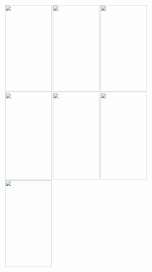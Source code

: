 <img src="https://user-images.githubusercontent.com/68222855/87851492-6bedb400-c923-11ea-9534-95804d193170.png" width="150" height="280">

<img src="https://user-images.githubusercontent.com/68222855/87851709-a0626f80-c925-11ea-855a-4a105ab9dd8e.png" width="150" height="280">

<img src="https://user-images.githubusercontent.com/68222855/87851729-c1c35b80-c925-11ea-93c5-7954df16c245.png" width="150" height="280">

<img src="https://user-images.githubusercontent.com/68222855/87851735-da337600-c925-11ea-8b79-c65d1510254b.png" width="150" height="280">

<img src="https://user-images.githubusercontent.com/68222855/87851804-604fbc80-c926-11ea-90a1-b2c74fafed54.png" width="150" height="280">

<img src="https://user-images.githubusercontent.com/68222855/87851769-2979a680-c926-11ea-9016-ac4df71d5d71.png" width="150" height="280">

<img src="https://user-images.githubusercontent.com/68222855/87851780-3c8c7680-c926-11ea-8566-6a537df66b28.png" width="150" height="280">


